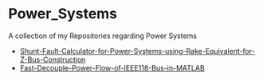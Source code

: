 # Power_Systems

A collection of my Repositories regarding Power Systems

<ul>
  <li>
    <a href="https://github.com/ehbartolo/Shunt-Fault-Calculator-for-Power-Systems-using-Rake-Equivalent-for-Z-Bus-Construction"> 
      Shunt-Fault-Calculator-for-Power-Systems-using-Rake-Equivalent-for-Z-Bus-Construction
    </a>
  </li>
  <li>
    <a href="https://github.com/ehbartolo/Fast-Decouple-Power-Flow-of-IEEE118-Bus-in-MATLAB"> 
      Fast-Decouple-Power-Flow-of-IEEE118-Bus-in-MATLAB
    </a>
  </li>
</ul>
